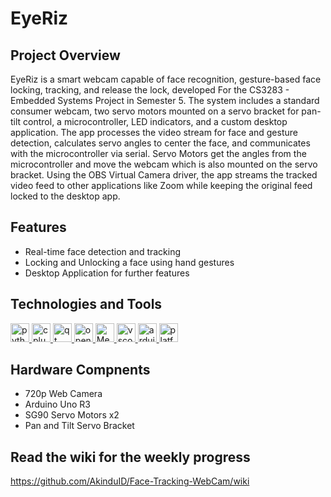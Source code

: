 # EyeRiz

## Project Overview
EyeRiz is a smart webcam capable of face recognition, gesture-based face locking, tracking, and release the lock, developed For the CS3283 - Embedded Systems Project in Semester 5. The system includes a standard consumer webcam, two servo motors mounted on a servo bracket for pan-tilt control, a microcontroller, LED indicators, and a custom desktop application. The app processes the video stream for face and gesture detection, calculates servo angles to center the face, and communicates with the microcontroller via serial. Servo Motors get the angles from the microcontroller and move the webcam which is also mounted on the servo bracket. Using the OBS Virtual Camera driver, the app streams the tracked video feed to other applications like Zoom while keeping the original feed locked to the desktop app.

## Features
- Real-time face detection and tracking
- Locking and Unlocking a face using hand gestures
- Desktop Application for further features

## Technologies and Tools
<a href="https://www.python.org/">
        <img src="https://cdn.jsdelivr.net/gh/devicons/devicon/icons/python/python-original.svg" height="30" alt="python logo" />
</a>
 <a href="https://isocpp.org/">
        <img src="https://cdn.jsdelivr.net/gh/devicons/devicon/icons/cplusplus/cplusplus-original.svg" height="30" alt="cplusplus logo" />
      </a>
<a href="https://wiki.python.org/moin/PyQt">
        <img src="https://cdn.jsdelivr.net/gh/devicons/devicon/icons/qt/qt-original.svg" height="30" alt="qt logo" />
      </a>
<a href="https://opencv.org/">
        <img src="https://cdn.jsdelivr.net/gh/devicons/devicon/icons/opencv/opencv-original.svg" height="30" alt="opencv logo" />
      </a>
  <a href="https://ai.google.dev/edge/mediapipe/framework">
        <img src="https://viz.mediapipe.dev/logo.png" height="30" alt="MediaPipe logo" />
      </a>
 <a href="https://code.visualstudio.com/">
        <img src="https://cdn.jsdelivr.net/gh/devicons/devicon/icons/vscode/vscode-original.svg" height="30" alt="vscode logo" />
      </a>
<a href="https://www.arduino.cc/">
        <img src="https://cdn.jsdelivr.net/gh/devicons/devicon/icons/arduino/arduino-original.svg" height="30" alt="arduino logo" />
      </a>
      <a href="https://platformio.org/">
        <img src="https://cdn.platformio.org/images/platformio-logo.17fdc3bc.png" height="30" alt="platformio logo" />
      </a>
  
## Hardware Compnents
- 720p Web Camera
- Arduino Uno R3
- SG90 Servo Motors x2
- Pan and Tilt Servo Bracket
  
## Read the wiki for the weekly progress
https://github.com/AkinduID/Face-Tracking-WebCam/wiki
